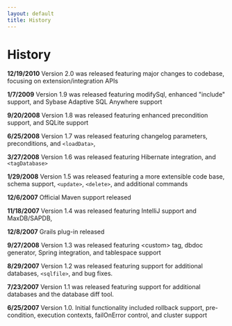 ```yaml
---
layout: default
title: History
---
```


# History #
**12/19/2010** Version 2.0 was released featuring major changes to codebase, focusing on extension/integration APIs

**1/7/2009** Version 1.9 was released featuring modifySql, enhanced "include" support, and Sybase Adaptive SQL Anywhere support

**9/20/2008** Version 1.8 was released featuring enhanced precondition support, and SQLite support

**6/25/2008** Version 1.7 was released featuring changelog parameters, preconditions, and `<loadData>`,

**3/27/2008** Version 1.6 was released featuring Hibernate integration, and `<tagDatabase>`

**1/29/2008** Version 1.5 was released featuring a more extensible code base, schema support, `<update>`, `<delete>`, and additional commands

**12/6/2007** Official Maven support released

**11/18/2007** Version 1.4 was released featuring IntelliJ support and MaxDB/SAPDB, 

**12/8/2007** Grails plug-in released

**9/27/2008** Version 1.3 was released featuring &lt;custom&gt; tag, dbdoc generator, Spring integration, and tablespace support

**8/29/2007** Version 1.2 was released featuring support for additional databases, `<sqlfile>`, and bug fixes.

**7/23/2007** Version 1.1 was released featuring support for additional databases and the database diff tool.

**6/25/2007** Version 1.0. Initial functionality included rollback support, pre-condition, execution contexts, failOnError control, and cluster support

